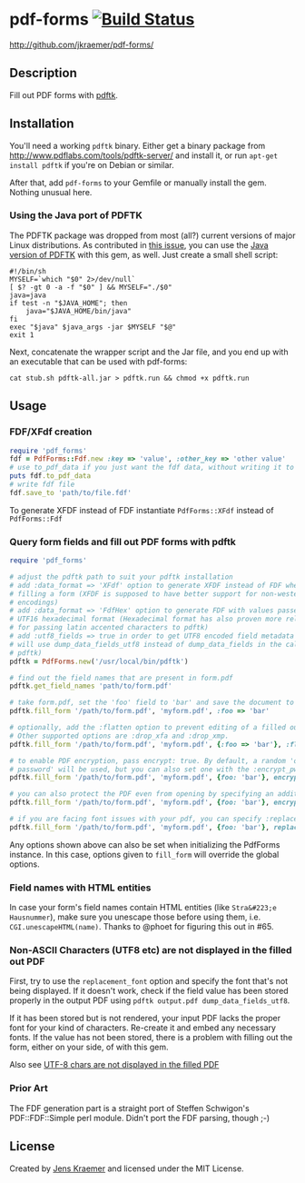 # pdf-forms [![Build Status](https://travis-ci.org/jkraemer/pdf-forms.png?branch=master)](https://travis-ci.org/jkraemer/pdf-forms)

http://github.com/jkraemer/pdf-forms/

## Description

Fill out PDF forms with [pdftk](http://www.pdflabs.com/tools/pdftk-server/).

## Installation

You'll need a working `pdftk` binary. Either get a binary package from
http://www.pdflabs.com/tools/pdftk-server/ and install it, or run
`apt-get install pdftk` if you're on Debian or similar.

After that, add `pdf-forms` to your Gemfile or manually install the gem. Nothing
unusual here.

### Using the Java port of PDFTK

The PDFTK package was dropped from most (all?) current versions of major Linux distributions.
As contributed in [this issue](https://github.com/jkraemer/pdf-forms/issues/75#issuecomment-698436643), you can use the [Java version of PDFTK](https://gitlab.com/pdftk-java/pdftk)
with this gem, as well. Just create a small shell script:

~~~shell
#!/bin/sh
MYSELF=`which "$0" 2>/dev/null`
[ $? -gt 0 -a -f "$0" ] && MYSELF="./$0"
java=java
if test -n "$JAVA_HOME"; then
    java="$JAVA_HOME/bin/java"
fi
exec "$java" $java_args -jar $MYSELF "$@"
exit 1
~~~

Next, concatenate the wrapper script and the Jar file, and you end up with an executable that 
can be used with pdf-forms:

~~~
cat stub.sh pdftk-all.jar > pdftk.run && chmod +x pdftk.run
~~~


## Usage

### FDF/XFdf creation

```ruby
require 'pdf_forms'
fdf = PdfForms::Fdf.new :key => 'value', :other_key => 'other value'
# use to_pdf_data if you just want the fdf data, without writing it to a file
puts fdf.to_pdf_data
# write fdf file
fdf.save_to 'path/to/file.fdf'
```

To generate XFDF instead of FDF instantiate `PdfForms::XFdf` instead of `PdfForms::Fdf`

### Query form fields and fill out PDF forms with pdftk

```ruby
require 'pdf_forms'

# adjust the pdftk path to suit your pdftk installation
# add :data_format => 'XFdf' option to generate XFDF instead of FDF when
# filling a form (XFDF is supposed to have better support for non-western
# encodings)
# add :data_format => 'FdfHex' option to generate FDF with values passed in
# UTF16 hexadecimal format (Hexadecimal format has also proven more reliable
# for passing latin accented characters to pdftk)
# add :utf8_fields => true in order to get UTF8 encoded field metadata (this
# will use dump_data_fields_utf8 instead of dump_data_fields in the call to
# pdftk)
pdftk = PdfForms.new('/usr/local/bin/pdftk')

# find out the field names that are present in form.pdf
pdftk.get_field_names 'path/to/form.pdf'

# take form.pdf, set the 'foo' field to 'bar' and save the document to myform.pdf
pdftk.fill_form '/path/to/form.pdf', 'myform.pdf', :foo => 'bar'

# optionally, add the :flatten option to prevent editing of a filled out form.
# Other supported options are :drop_xfa and :drop_xmp.
pdftk.fill_form '/path/to/form.pdf', 'myform.pdf', {:foo => 'bar'}, :flatten => true

# to enable PDF encryption, pass encrypt: true. By default, a random 'owner
# password' will be used, but you can also set one with the :encrypt_pw option.
pdftk.fill_form '/path/to/form.pdf', 'myform.pdf', {foo: 'bar'}, encrypt: true, encrypt_options: 'allow printing'

# you can also protect the PDF even from opening by specifying an additional user_pw option:
pdftk.fill_form '/path/to/form.pdf', 'myform.pdf', {foo: 'bar'}, encrypt: true, encrypt_options: 'user_pw secret'

# if you are facing font issues with your pdf, you can specify :replacement_font option:
pdftk.fill_form '/path/to/form.pdf', 'myform.pdf', {foo: 'bar'}, replacement_font: '/path/to/font'
```

Any options shown above can also be set when initializing the PdfForms
instance. In this case, options given to `fill_form` will override the global
options.

### Field names with HTML entities

In case your form's field names contain HTML entities (like
`Stra&#223;e Hausnummer`), make sure you unescape those before using them, i.e.
`CGI.unescapeHTML(name)`.  Thanks to @phoet for figuring this out in #65.

### Non-ASCII Characters (UTF8 etc) are not displayed in the filled out PDF

First, try to use the `replacement_font` option and specify the font that's not being displayed.
If it doesn't work, check if the field value has been stored properly in the output PDF using `pdftk output.pdf dump_data_fields_utf8`.

If it has been stored but is not rendered, your input PDF lacks the proper font for your kind of characters. Re-create it and embed any necessary fonts.
If the value has not been stored, there is a problem with filling out the form, either on your side, of with this gem.

Also see [UTF-8 chars are not displayed in the filled PDF](https://github.com/jkraemer/pdf-forms/issues/53)

### Prior Art

The FDF generation part is a straight port of Steffen Schwigon's PDF::FDF::Simple perl module. Didn't port the FDF parsing, though ;-)

## License

Created by [Jens Kraemer](http://jkraemer.net/) and licensed under the MIT License.

